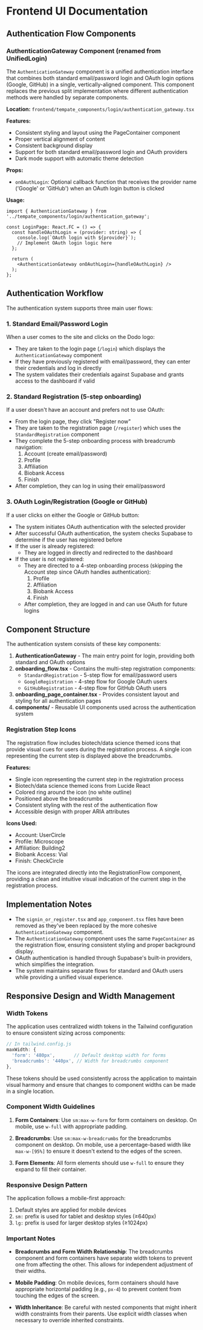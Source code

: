 # Frontend UI Documentation

## Authentication Flow Components

### AuthenticationGateway Component (renamed from UnifiedLogin)

The `AuthenticationGateway` component is a unified authentication interface that combines both standard email/password login and OAuth login options (Google, GitHub) in a single, vertically-aligned component. This component replaces the previous split implementation where different authentication methods were handled by separate components.

**Location:** `frontend/tempate_components/login/authentication_gateway.tsx`

**Features:**
- Consistent styling and layout using the PageContainer component
- Proper vertical alignment of content
- Consistent background display
- Support for both standard email/password login and OAuth providers
- Dark mode support with automatic theme detection

**Props:**
- `onOAuthLogin`: Optional callback function that receives the provider name ('Google' or 'GitHub') when an OAuth login button is clicked

**Usage:**
```tsx
import { AuthenticationGateway } from '../tempate_components/login/authentication_gateway';

const LoginPage: React.FC = () => {
  const handleOAuthLogin = (provider: string) => {
    console.log(`OAuth login with ${provider}`);
    // Implement OAuth login logic here
  };

  return (
    <AuthenticationGateway onOAuthLogin={handleOAuthLogin} />
  );
};
```

## Authentication Workflow

The authentication system supports three main user flows:

### 1. Standard Email/Password Login

When a user comes to the site and clicks on the Dodo logo:
- They are taken to the login page (`/login`) which displays the `AuthenticationGateway` component
- If they have previously registered with email/password, they can enter their credentials and log in directly
- The system validates their credentials against Supabase and grants access to the dashboard if valid

### 2. Standard Registration (5-step onboarding)

If a user doesn't have an account and prefers not to use OAuth:
- From the login page, they click "Register now"
- They are taken to the registration page (`/register`) which uses the `StandardRegistration` component
- They complete the 5-step onboarding process with breadcrumb navigation:
  1. Account (create email/password)
  2. Profile
  3. Affiliation
  4. Biobank Access
  5. Finish
- After completion, they can log in using their email/password

### 3. OAuth Login/Registration (Google or GitHub)

If a user clicks on either the Google or GitHub button:
- The system initiates OAuth authentication with the selected provider
- After successful OAuth authentication, the system checks Supabase to determine if the user has registered before
- If the user is already registered:
  - They are logged in directly and redirected to the dashboard
- If the user is not registered:
  - They are directed to a 4-step onboarding process (skipping the Account step since OAuth handles authentication):
    1. Profile
    2. Affiliation
    3. Biobank Access
    4. Finish
  - After completion, they are logged in and can use OAuth for future logins

## Component Structure

The authentication system consists of these key components:

1. **AuthenticationGateway** - The main entry point for login, providing both standard and OAuth options
2. **onboarding_flow.tsx** - Contains the multi-step registration components:
   - `StandardRegistration` - 5-step flow for email/password users
   - `GoogleRegistration` - 4-step flow for Google OAuth users
   - `GitHubRegistration` - 4-step flow for GitHub OAuth users
3. **onboarding_page_container.tsx** - Provides consistent layout and styling for all authentication pages
4. **components/** - Reusable UI components used across the authentication system

### Registration Step Icons

The registration flow includes biotech/data science themed icons that provide visual cues for users during the registration process. A single icon representing the current step is displayed above the breadcrumbs.

**Features:**
- Single icon representing the current step in the registration process
- Biotech/data science themed icons from Lucide React
- Colored ring around the icon (no white outline)
- Positioned above the breadcrumbs
- Consistent styling with the rest of the authentication flow
- Accessible design with proper ARIA attributes

**Icons Used:**
- Account: UserCircle
- Profile: Microscope
- Affiliation: Building2
- Biobank Access: Vial
- Finish: CheckCircle

The icons are integrated directly into the RegistrationFlow component, providing a clean and intuitive visual indication of the current step in the registration process.

## Implementation Notes

- The `signin_or_register.tsx` and `app_component.tsx` files have been removed as they've been replaced by the more cohesive `AuthenticationGateway` component.
- The `AuthenticationGateway` component uses the same `PageContainer` as the registration flow, ensuring consistent styling and proper background display.
- OAuth authentication is handled through Supabase's built-in providers, which simplifies the integration.
- The system maintains separate flows for standard and OAuth users while providing a unified visual experience.

## Responsive Design and Width Management

### Width Tokens

The application uses centralized width tokens in the Tailwind configuration to ensure consistent sizing across components:

```js
// In tailwind.config.js
maxWidth: {
  'form': '480px',       // Default desktop width for forms
  'breadcrumbs': '440px', // Width for breadcrumbs component
},
```

These tokens should be used consistently across the application to maintain visual harmony and ensure that changes to component widths can be made in a single location.

### Component Width Guidelines

1. **Form Containers**: Use `sm:max-w-form` for form containers on desktop. On mobile, use `w-full` with appropriate padding.

2. **Breadcrumbs**: Use `sm:max-w-breadcrumbs` for the breadcrumbs component on desktop. On mobile, use a percentage-based width like `max-w-[95%]` to ensure it doesn't extend to the edges of the screen.

3. **Form Elements**: All form elements should use `w-full` to ensure they expand to fill their container.

### Responsive Design Pattern

The application follows a mobile-first approach:

1. Default styles are applied for mobile devices
2. `sm:` prefix is used for tablet and desktop styles (≥640px)
3. `lg:` prefix is used for larger desktop styles (≥1024px)

### Important Notes

- **Breadcrumbs and Form Width Relationship**: The breadcrumbs component and form containers have separate width tokens to prevent one from affecting the other. This allows for independent adjustment of their widths.

- **Mobile Padding**: On mobile devices, form containers should have appropriate horizontal padding (e.g., `px-4`) to prevent content from touching the edges of the screen.

- **Width Inheritance**: Be careful with nested components that might inherit width constraints from their parents. Use explicit width classes when necessary to override inherited constraints.